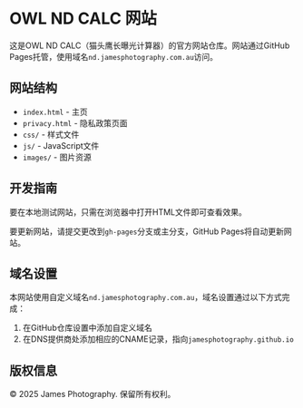 # OWL ND CALC 网站

这是OWL ND CALC（猫头鹰长曝光计算器）的官方网站仓库。网站通过GitHub Pages托管，使用域名`nd.jamesphotography.com.au`访问。

## 网站结构

- `index.html` - 主页
- `privacy.html` - 隐私政策页面
- `css/` - 样式文件
- `js/` - JavaScript文件
- `images/` - 图片资源

## 开发指南

要在本地测试网站，只需在浏览器中打开HTML文件即可查看效果。

要更新网站，请提交更改到`gh-pages`分支或主分支，GitHub Pages将自动更新网站。

## 域名设置

本网站使用自定义域名`nd.jamesphotography.com.au`，域名设置通过以下方式完成：

1. 在GitHub仓库设置中添加自定义域名
2. 在DNS提供商处添加相应的CNAME记录，指向`jamesphotography.github.io`

## 版权信息

© 2025 James Photography. 保留所有权利。